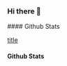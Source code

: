 ### Hi there 👋

<!--
**srikar298c/srikar298c** is a ✨ _special_ ✨ repository because its `README.md` (this file) appears on your GitHub profile.

Here are some ideas to get you started:

- 🔭 I’m currently working on ...
- 🌱 I’m currently learning ...
- 👯 I’m looking to collaborate on ...
- 🤔 I’m looking for help with ...
- 💬 Ask me about ...
- 📫 How to reach me: ...
- 😄 Pronouns: ...
- ⚡ Fun fact: ...
-->#### Github Stats
[title](<img src="https://github-readme-stats.vercel.app/api?username={username}&show_icons=true&theme=gotham" alt="github stats" width="45%" align="right"/>)
#### Github Stats



